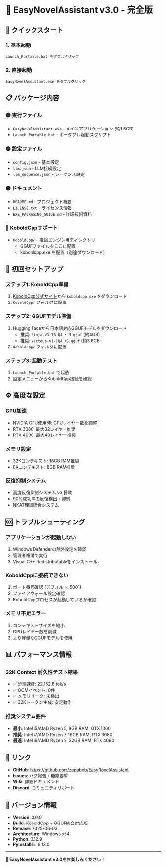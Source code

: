 # 🎯 EasyNovelAssistant v3.0 - 完全版

## 🚀 クイックスタート

### 1. 基本起動
```
Launch_Portable.bat をダブルクリック
```

### 2. 直接起動
```
EasyNovelAssistant.exe をダブルクリック
```

## 📋 パッケージ内容

### 🟢 実行ファイル
- `EasyNovelAssistant.exe` - メインアプリケーション (約1.6GB)
- `Launch_Portable.bat` - ポータブル起動スクリプト

### 🟡 設定ファイル
- `config.json` - 基本設定
- `llm.json` - LLM接続設定
- `llm_sequence.json` - シーケンス設定

### 🟠 ドキュメント
- `README.md` - プロジェクト概要
- `LICENSE.txt` - ライセンス情報
- `EXE_PACKAGING_GUIDE.md` - 詳細技術資料

### 🔵 KoboldCppサポート
- `KoboldCpp/` - 推論エンジン用ディレクトリ
  - GGUFファイルをここに配置
  - koboldcpp.exe を配置（別途ダウンロード）

## 🔧 初回セットアップ

### ステップ1: KoboldCpp準備
1. [KoboldCpp公式サイト](https://github.com/LostRuins/koboldcpp)から `koboldcpp.exe` をダウンロード
2. `KoboldCpp/` フォルダに配置

### ステップ2: GGUFモデル準備
1. Hugging Faceから日本語対応GGUFモデルをダウンロード
   - 推奨: `Ninja-V3-7B-Q4_K_M.gguf` (約4GB)
   - 推奨: `Vecteus-v1-IQ4_XS.gguf` (約3.6GB)
2. `KoboldCpp/` フォルダに配置

### ステップ3: 起動テスト
1. `Launch_Portable.bat` で起動
2. 設定メニューからKoboldCpp接続を確認

## ⚙️ 高度な設定

### GPU加速
- NVIDIA GPU使用時: GPUレイヤー数を調整
- RTX 3080: 最大32レイヤー推奨
- RTX 4090: 最大40レイヤー推奨

### メモリ設定
- 32Kコンテキスト: 16GB RAM推奨
- 8Kコンテキスト: 8GB RAM推奨

### 反復抑制システム
- 高度反復抑制システム v3 搭載
- 90%成功率の反復検出・抑制
- NKAT理論統合システム

## 🆘 トラブルシューティング

### アプリケーションが起動しない
1. Windows Defenderの除外設定を確認
2. 管理者権限で実行
3. Visual C++ Redistributableをインストール

### KoboldCppに接続できない
1. ポート番号確認 (デフォルト: 5001)
2. ファイアウォール設定確認
3. KoboldCppプロセスが起動しているか確認

### メモリ不足エラー
1. コンテキストサイズを縮小
2. GPUレイヤー数を削減
3. より軽量なGGUFモデルを使用

## 📊 パフォーマンス情報

### 32K Context 耐久性テスト結果
- ✅ 処理速度: 22,152.8 tok/s
- ✅ OOMイベント: 0件
- ✅ メモリリーク: 未検出
- ✅ 32Kトークン生成: 安定動作

### 推奨システム要件
- **最小**: Intel i5/AMD Ryzen 5, 8GB RAM, GTX 1060
- **推奨**: Intel i7/AMD Ryzen 7, 16GB RAM, RTX 3080
- **最適**: Intel i9/AMD Ryzen 9, 32GB RAM, RTX 4090

## 🔗 リンク

- **GitHub**: https://github.com/zapabob/EasyNovelAssistant
- **Issues**: バグ報告・機能要望
- **Wiki**: 詳細ドキュメント
- **Discord**: コミュニティサポート

## 📝 バージョン情報

- **Version**: 3.0.0
- **Build**: KoboldCpp + GGUF統合対応版
- **Release**: 2025-06-03
- **Architecture**: Windows x64
- **Python**: 3.12.9
- **PyInstaller**: 6.13.0

---

**🎉 EasyNovelAssistant v3.0をお楽しみください！**
